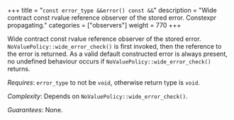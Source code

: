 +++
title = "`const error_type &&error() const &&`"
description = "Wide contract const rvalue reference observer of the stored error. Constexpr propagating."
categories = ["observers"]
weight = 770
+++

Wide contract const rvalue reference observer of the stored error. `NoValuePolicy::wide_error_check()` is first invoked, then the reference to the error is returned. As a valid default constructed error is always present, no undefined behaviour occurs if `NoValuePolicy::wide_error_check()` returns.

*Requires*: `error_type` to not be `void`, otherwise return type is `void`.

*Complexity*: Depends on `NoValuePolicy::wide_error_check()`.

*Guarantees*: None.

